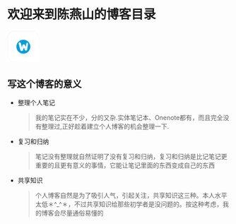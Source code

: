 # 欢迎来到陈燕山的博客目录
![](https://github.com/chenyanshan/images/blob/master/git/blog.png?raw=true) 

## 写这个博客的意义

- 整理个人笔记
	> 我的笔记实在不少，分的又杂.实体笔记本、Onenote都有，而且完全没有整理过,正好趁着建立个人博客的机会整理一下.
	
- 复习和归纳
	> 笔记没有整理就自然证明了没有复习和归纳，复习和归纳是比记笔记更重要的且更有意义的事情，它能让笔记里面的东西变成自己的东西
		
- 共享知识
	> 个人博客自然是为了吸引人气，引起关注，共享知识这三种。本人水平太低＊^_^＊，不过共享知识给那些初学者是没问题的。按这种考虑，我的博客会尽量通俗易懂的

